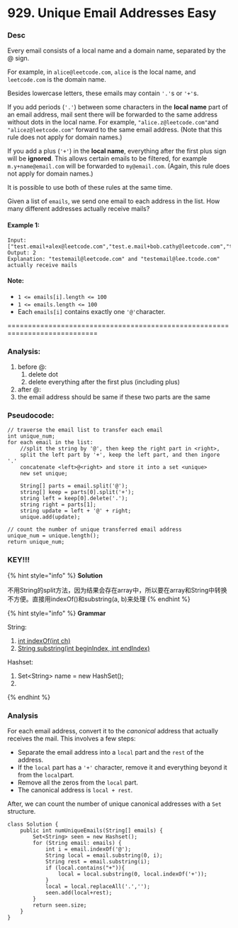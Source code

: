 # 929. Unique Email Addresses Easy

### Desc

Every email consists of a local name and a domain name, separated by the @ sign.

For example, in `alice@leetcode.com`, `alice` is the local name, and `leetcode.com` is the domain name.

Besides lowercase letters, these emails may contain `'.'`s or `'+'`s.

If you add periods \(`'.'`\) between some characters in the **local name** part of an email address, mail sent there will be forwarded to the same address without dots in the local name.  For example, `"alice.z@leetcode.com"`and `"alicez@leetcode.com"` forward to the same email address.  \(Note that this rule does not apply for domain names.\)

If you add a plus \(`'+'`\) in the **local name**, everything after the first plus sign will be **ignored**. This allows certain emails to be filtered, for example `m.y+name@email.com` will be forwarded to `my@email.com`.  \(Again, this rule does not apply for domain names.\)

It is possible to use both of these rules at the same time.

Given a list of `emails`, we send one email to each address in the list.  How many different addresses actually receive mails? 

#### **Example 1:**

```text
Input: ["test.email+alex@leetcode.com","test.e.mail+bob.cathy@leetcode.com","testemail+david@lee.tcode.com"]
Output: 2
Explanation: "testemail@leetcode.com" and "testemail@lee.tcode.com" actually receive mails
```

#### **Note:**

* `1 <= emails[i].length <= 100`
* `1 <= emails.length <= 100`
* Each `emails[i]` contains exactly one `'@'`character.

============================================================================

### **Analysis:**

1. before @: 
   1. delete dot
   2. delete everything after the first plus \(including plus\)
2. after @:
3. the email address should be same if these two parts are the same

### **Pseudocode:**

```text
// traverse the email list to transfer each email
int unique_num;
for each email in the list:
    //split the string by '@', then keep the right part in <right>, 
    split the left part by '+', keep the left part, and then ingore '.'
    concatenate <left>@<right> and store it into a set <unique>
    new set unique;
    
    String[] parts = email.split('@');
    string[] keep = parts[0].split('+');
    string left = keep[0].delete('.');
    string right = parts[1];
    string update = left + '@' + right;
    unique.add(update);

// count the number of unique transferred email address
unique_num = unique.length();
return unique_num;
```

### **KEY!!!**

{% hint style="info" %}
**Solution**

不用String的split方法，因为结果会存在array中，所以要在array和String中转换不方便。直接用indexOf\(\)和substring\(a, b\)来处理
{% endhint %}

{% hint style="info" %}
**Grammar**

String:

1. [int indexOf\(int ch\)](https://www.javatpoint.com/java-string-indexof)
2. [String substring\(int beginIndex, int endIndex\)](https://www.javatpoint.com/java-string-substring)

Hashset:

1. Set&lt;String&gt; name = new HashSet\(\);
2. 
{% endhint %}

### **Analysis**

For each email address, convert it to the _canonical_ address that actually receives the mail. This involves a few steps:

* Separate the email address into a `local` part and the `rest` of the address.
* If the `local` part has a `'+'` character, remove it and everything beyond it from the `local`part.
* Remove all the zeros from the `local` part.
* The canonical address is `local + rest`.

After, we can count the number of unique canonical addresses with a `Set` structure.



```text
class Solution {
    public int numUniqueEmails(String[] emails) {
        Set<String> seen = new Hashset();
        for (String email: emails) {
            int i = email.indexOf('@');
            String local = email.substring(0, i);
            String rest = email.substring(i);
            if (local.contains("+")){
                local = local.substring(0, local.indexOf('+'));
            }
            local = local.replaceAll('.','');
            seen.add(local+rest);
        }
        return seen.size;
    }
}
```

